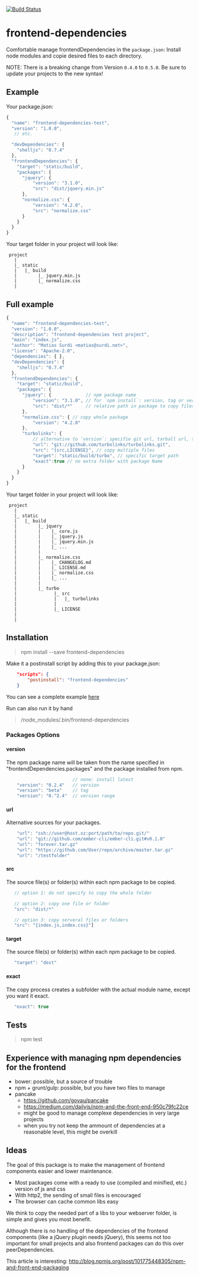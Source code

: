 [![Build Status](https://travis-ci.org/msurdi/frontend-dependencies.svg?branch=master)](https://travis-ci.org/msurdi/frontend-dependencies)


# frontend-dependencies

Comfortable manage frontendDependencies in the `package.json`:
Install node modules and copie desired files to each directory.


NOTE: There is a breaking change from Version `0.4.0` to `0.5.0`. Be sure to update your projects to the new syntax!


## Example

Your package.json:

```js
{
  "name": "frontend-dependencies-test",
  "version": "1.0.0",
   // etc.

  "devDependencies": {
    "shelljs": "0.7.4"
  },
  "frontendDependencies": {
    "target": "static/build",
    "packages": {
      "jquery": {             
          "version": "3.1.0",
          "src": "dist/jquery.min.js"
      },
      "normalize.css": {
          "version": "4.2.0",
          "src": "normalize.css"
      }
    }
  }
}
```

Your target folder in your project will look like:

```
 project
   |
   |_ static
   |   |_ build
   |        |_ jquery.min.js
   |        |_ normalize.css
   |

```

## Full example

```js
{
  "name": "frontend-dependencies-test",
  "version": "1.0.0",
  "description": "frontend-dependencies test project",
  "main": "index.js",
  "author": "Matias Surdi <matias@surdi.net>",
  "license": "Apache-2.0",
  "dependencies": { },
  "devDependencies": {
    "shelljs": "0.7.4"
  },
  "frontendDependencies": {
    "target": "static/build",
    "packages": {
      "jquery": {             // npm package name
          "version": "3.1.0", // for `npm install`: version, tag or version range
          "src": "dist/*"     // relative path in package to copy files
      },
      "normalize.css": { // copy whole package
          "version": "4.2.0"
      },
      "turbolinks": {
          // alternative to 'version`: specifie git url, tarball url, tarball file, folder
          "url": "git://github.com/turbolinks/turbolinks.git",     
          "src": "{src,LICENSE}", // copy multiple files
          "target": "static/build/turbo", // specific target path
          "exact":true // no extra folder with package Name
      }
    }
  }
}
```

Your target folder in your project will look like:

```
 project
   |
   |_ static
   |   |_ build
   |        |_ jquery
   |        |    |_ core.js
   |        |    |_ jquery.js
   |        |    |_ jquery.min.js
   |        |    |_ ...
   |        |
   |        |_ normalize.css
   |        |    |_ CHANGELOG.md
   |        |    |_ LICENSE.md
   |        |    |_ normalize.css
   |        |    |_ ...
   |        |
   |        |_ turbo
   |              |_ src
   |              |   |_ turbolinks
   |              |
   |              |_ LICENSE
   |
   |

```


## Installation

> npm install --save frontend-dependencies

Make it a postinstall script by adding this to your package.json:
```json
    "scripts": {
        "postinstall": "frontend-dependencies"
    }
```

You can see a complete example [here](https://github.com/msurdi/frontend-dependencies/blob/master/fixtures/package.json)

Run can also run it by hand

> /node_modules/.bin/frontend-dependencies

### Packages Options

#### version
The npm package name will be taken from the name specified in "frontendDependencies.packages" and the package installed from npm.
```js
                         // none: install latest
    "version": "0.2.4"   // version
    "version": "beta"    // tag
    "version": "0.^2.4"  // version range
```
#### url
Alternative sources for your packages.
```js
    "url": "ssh://user@host.xz:port/path/to/repo.git/"
    "url": "git://github.com/ember-cli/ember-cli.git#v0.1.0"
    "url": "forever.tar.gz"
    "url": "https://github.com/User/repo/archive/master.tar.gz"
    "url": "/testfolder"
```

#### src
The source file(s) or folder(s) within each npm package to be copied.

```js
   // option 1: do not specify to copy the whole folder

   // option 2: copy one file or folder
   "src": "dist/*"

   // option 3: copy serveral files or folders
   "src": "{index.js,index.css}"]
```

#### target
The source file(s) or folder(s) within each npm package to be copied.

```js
   "target": "dest"
```

#### exact
The copy process creates a subfolder with the actual module name, except you want it exact.

```js
   "exact": true
```



## Tests

> npm test


## Experience with managing npm dependencies for the frontend

* bower: possible, but a source of trouble
* npm + grunt/gulp: possible, but you have two files to manage
* pancake
   * https://github.com/govau/pancake
   * https://medium.com/dailyjs/npm-and-the-front-end-950c79fc22ce
   * might be good to manage complexe dependencies in very large projects
   * when you try not keep the ammount of dependencies at a reasonable level, this might be overkill

## Ideas
The goal of this package is to make the management of frontend components easier and lower maintenance.

* Most packages come with a ready to use (compiled and minified, etc.) version of js and css
* With http2, the sending of small files is encouraged
* The browser can cache common libs easy

We think to copy the needed part of a libs to your webserver folder, is simple and gives you most benefit.

Although there is no handling of the dependencies of the frontend components (like a jQuery plugin needs jQuery), this seems not too important for small projects and also frontend packages can do this over peerDependencies.

This article is interesting: http://blog.npmjs.org/post/101775448305/npm-and-front-end-packaging
